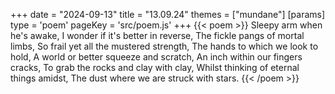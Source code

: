 +++
date = "2024-09-13"
title = "13.09.24"
themes = ["mundane"]
[params]
  type = 'poem'
  pageKey = 'src/poem.js'
+++
{{< poem >}}
Sleepy arm when he's awake,
I wonder if it's better in reverse,
The fickle pangs of mortal limbs,
So frail yet all the mustered strength,
The hands to which we look to hold,
A world or better squeeze and scratch,
An inch within our fingers cracks,
To grab the rocks and clay with clay,
Whilst thinking of eternal things amidst,
The dust where we are struck with stars.
{{< /poem >}}
